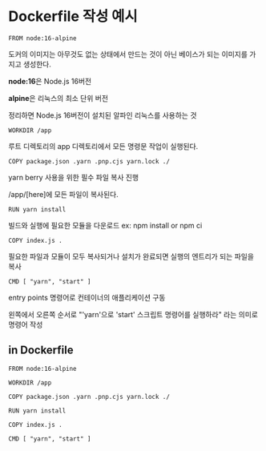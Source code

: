 # Dockerfile 작성 예시

```
FROM node:16-alpine
```

도커의 이미지는 아무것도 없는 상태에서 만드는 것이 아닌 베이스가 되는 이미지를 가지고 생성한다.

**node:16**은 Node.js 16버전

**alpine**은 리눅스의 최소 단위 버전

정리하면 Node.js 16버전이 설치된 알파인 리눅스를 사용하는 것

```
WORKDIR /app
```

루트 디렉토리의 app 디렉토리에서 모든 명령문 작업이 실행된다.

```
COPY package.json .yarn .pnp.cjs yarn.lock ./
```

yarn berry 사용을 위한 필수 파일 복사 진행

/app/[here]에 모든 파일이 복사된다.

```
RUN yarn install
```

빌드와 실행에 필요한 모듈을 다운로드 ex: npm install or npm ci

```
COPY index.js .
```

필요한 파일과 모듈이 모두 복사되거나 설치가 완료되면 실행의 엔트리가 되는 파일을 복사

```
CMD [ "yarn", "start" ]
```

entry points 명령어로 컨테이너의 애플리케이션 구동

왼쪽에서 오른쪽 순서로 "'yarn'으로 'start' 스크립트 명령어를 실행하라" 라는 의미로 명령어 작성

## in Dockerfile

```
FROM node:16-alpine

WORKDIR /app

COPY package.json .yarn .pnp.cjs yarn.lock ./

RUN yarn install

COPY index.js .

CMD [ "yarn", "start" ]

```
